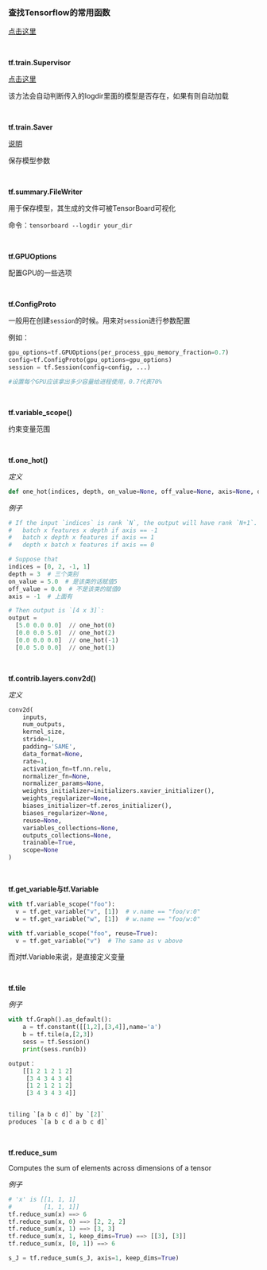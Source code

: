 ### 查找Tensorflow的常用函数
[点击这里](http://blog.csdn.net/lenbow/article/details/52218551)

<br>

**tf.train.Supervisor**

[点击这里](http://www.cnblogs.com/zhouyang209117/p/7088051.html)

该方法会自动判断传入的logdir里面的模型是否存在，如果有则自动加载

<br>

**tf.train.Saver**

[说明](http://blog.csdn.net/u011500062/article/details/51728830)

保存模型参数

<br>

**tf.summary.FileWriter**

用于保存模型，其生成的文件可被TensorBoard可视化

命令：```tensorboard --logdir your_dir```

<br>

**tf.GPUOptions**

配置GPU的一些选项

<br>

**tf.ConfigProto**

一般用在创建```session```的时候。用来对```session```进行参数配置

例如：

```python
gpu_options=tf.GPUOptions(per_process_gpu_memory_fraction=0.7)
config=tf.ConfigProto(gpu_options=gpu_options)
session = tf.Session(config=config, ...)

#设置每个GPU应该拿出多少容量给进程使用，0.7代表70%
```

<br>

**tf.variable_scope()**

约束变量范围

<br>

**tf.one_hot()**

*定义*

```python
def one_hot(indices, depth, on_value=None, off_value=None, axis=None, dtype=None, name=None)
```

*例子*

```python
# If the input `indices` is rank `N`, the output will have rank `N+1`. The new axis is created at dimension `axis` (default: the new axis is appended at the end).
#   batch x features x depth if axis == -1
#   batch x depth x features if axis == 1
#   depth x batch x features if axis == 0

# Suppose that
indices = [0, 2, -1, 1]
depth = 3  # 三个类别
on_value = 5.0  # 是该类的话赋值5
off_value = 0.0  # 不是该类的赋值0
axis = -1  # 上面有

# Then output is `[4 x 3]`:
output =
  [5.0 0.0 0.0]  // one_hot(0)
  [0.0 0.0 5.0]  // one_hot(2)
  [0.0 0.0 0.0]  // one_hot(-1)
  [0.0 5.0 0.0]  // one_hot(1)
```

<br>

**tf.contrib.layers.conv2d()**

*定义*

```python
conv2d(
    inputs,
    num_outputs,
    kernel_size,
    stride=1,
    padding='SAME',
    data_format=None,
    rate=1,
    activation_fn=tf.nn.relu,
    normalizer_fn=None,
    normalizer_params=None,
    weights_initializer=initializers.xavier_initializer(),
    weights_regularizer=None,
    biases_initializer=tf.zeros_initializer(),
    biases_regularizer=None,
    reuse=None,
    variables_collections=None,
    outputs_collections=None,
    trainable=True,
    scope=None
)
```

<br>

**tf.get_variable与tf.Variable**

```python
with tf.variable_scope("foo"):
  v = tf.get_variable("v", [1])  # v.name == "foo/v:0"
  w = tf.get_variable("w", [1])  # w.name == "foo/w:0"

with tf.variable_scope("foo", reuse=True):
  v = tf.get_variable("v")  # The same as v above
```

而对tf.Variable来说，是直接定义变量

<br>

**tf.tile**

*例子*

```python
with tf.Graph().as_default():  
    a = tf.constant([[1,2],[3,4]],name='a')     
    b = tf.tile(a,[2,3])  
    sess = tf.Session()  
    print(sess.run(b))

output：
    [[1 2 1 2 1 2]  
     [3 4 3 4 3 4]  
     [1 2 1 2 1 2]  
     [3 4 3 4 3 4]]


tiling `[a b c d]` by `[2]`
produces `[a b c d a b c d]`
```

<br>

**tf.reduce_sum**

Computes the sum of elements across dimensions of a tensor

*例子*

```python
# 'x' is [[1, 1, 1]
#         [1, 1, 1]]
tf.reduce_sum(x) ==> 6
tf.reduce_sum(x, 0) ==> [2, 2, 2]
tf.reduce_sum(x, 1) ==> [3, 3]
tf.reduce_sum(x, 1, keep_dims=True) ==> [[3], [3]]
tf.reduce_sum(x, [0, 1]) ==> 6

s_J = tf.reduce_sum(s_J, axis=1, keep_dims=True)
```
